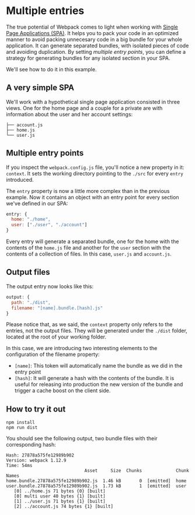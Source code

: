 # Multiple entries
The true potential of Webpack comes to light when working with [Single Page Applications (SPA)](https://es.wikipedia.org/wiki/Single-page_application). It helps you to pack your code in an optimized manner to avoid packing unnecesary code in a big bundle for your whole application. It can generate separated bundles, with isolated pieces of code and avoiding duplication. By setting *multiple entry points*, you can define a strategy for generating bundles for any isolated section in your SPA.

We'll see how to do it in this example.

## A very simple SPA
We'll work with a hypothetical single page application consisted in three views. One for the home page and a couple for a private are with information about the user and her account settings:
```
├── account.js
├── home.js
└── user.js
```
## Multiple entry points
If you inspect the `webpack.config.js` file, you'll notice a new property in it: `context`. It sets the working directory pointing to the `./src` for every `entry` introduced.

The `entry` property is now a little more complex than in the previous example. Now it contains an object with an entry point for every section we've defined in our SPA:
```javascript
entry: {
  home: "./home",
  user: ["./user", "./account"]
}
```
Every entry will generate a separated bundle, one for the home with the contents of the `home.js` file and another for the `user` section with the contents of a collection of files. In this case, `user.js` and `account.js`.

## Output files
The output entry now looks like this:
```javascript
output: {
  path: "./dist",
  filename: "[name].bundle.[hash].js"
}
```
Please notice that, as we said, the `context` property only refers to the entries, not the output files. They will be generated under the `./dist` folder, located at the root of your working folder.

In this case, we are introducing two interesting elements to the configuration of the filename property:

- `[name]`: This token will automatically name the bundle as we did in the entry point
- `[hash]`: It will generate a hash with the contents of the bundle. It is useful for releasing into production the new version of the bundle and trigger a cache boost on the client side.

## How to try it out
```
npm install
npm run dist
```
You should see the following output, two bundle files with their corresponding hash:
```
Hash: 27878a575fe12989b902
Version: webpack 1.12.9
Time: 54ms
                              Asset     Size  Chunks             Chunk Names
home.bundle.27878a575fe12989b902.js  1.46 kB       0  [emitted]  home
user.bundle.27878a575fe12989b902.js  1.73 kB       1  [emitted]  user
   [0] ../home.js 71 bytes {0} [built]
   [0] multi user 40 bytes {1} [built]
   [1] ../user.js 71 bytes {1} [built]
   [2] ../account.js 74 bytes {1} [built]
```  
